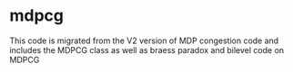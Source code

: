 # mdpcg
This code is migrated from the V2 version of MDP congestion code and includes 
the MDPCG class as well as braess paradox and bilevel code on MDPCG